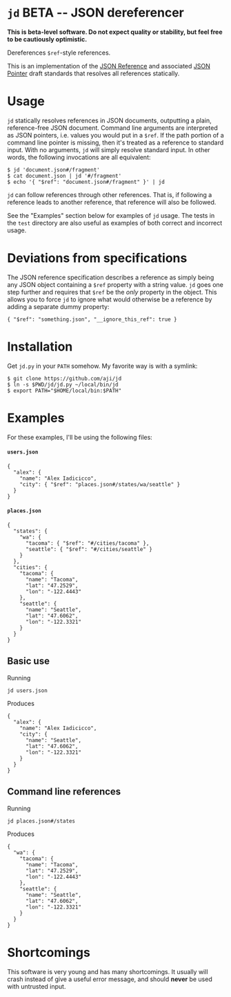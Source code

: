 # `jd` BETA -- JSON dereferencer

**This is beta-level software. Do not expect quality or stability, but
feel free to be cautiously optimistic.**

Dereferences `$ref`-style references.

This is an implementation of the [JSON Reference][json-ref] and associated
[JSON Pointer][json-pointer] draft standards that resolves all references
statically.

[json-ref]: https://tools.ietf.org/html/draft-pbryan-zyp-json-ref-03
[json-pointer]: https://tools.ietf.org/html/draft-ietf-appsawg-json-pointer-04

# Usage

`jd` statically resolves references in JSON documents, outputting a plain,
reference-free JSON document. Command line arguments are interpreted as
JSON pointers, i.e. values you would put in a `$ref`. If the path portion
of a command line pointer is missing, then it's treated as a reference to
standard input. With no arguments, `jd` will simply resolve standard input.
In other words, the following invocations are all equivalent:

```
$ jd 'document.json#/fragment'
$ cat document.json | jd '#/fragment'
$ echo '{ "$ref": "document.json#/fragment" }' | jd
```

`jd` can follow references through other references. That is, if following a
reference leads to another reference, that reference will also be followed.

See the "Examples" section below for examples of `jd` usage. The tests in the
`test` directory are also useful as examples of both correct and incorrect
usage.

# Deviations from specifications

The JSON reference specification describes a reference as simply being any JSON
object containing a `$ref` property with a string value. `jd` goes one step
further and requires that `$ref` be the *only* property in the object. This
allows you to force `jd` to ignore what would otherwise be a reference by
adding a separate dummy property:

```
{ "$ref": "something.json", "__ignore_this_ref": true }
```

# Installation

Get `jd.py` in your `PATH` somehow. My favorite way is with a symlink:

```
$ git clone https://github.com/aji/jd
$ ln -s $PWD/jd/jd.py ~/local/bin/jd
$ export PATH="$HOME/local/bin:$PATH"
```

# Examples

For these examples, I'll be using the following files:

#### `users.json`

```
{
  "alex": {
    "name": "Alex Iadicicco",
    "city": { "$ref": "places.json#/states/wa/seattle" }
  }
}
```

#### `places.json`

```
{
  "states": {
    "wa": {
      "tacoma": { "$ref": "#/cities/tacoma" },
      "seattle": { "$ref": "#/cities/seattle" }
    }
  },
  "cities": {
    "tacoma": {
      "name": "Tacoma",
      "lat": "47.2529",
      "lon": "-122.4443"
    },
    "seattle": {
      "name": "Seattle",
      "lat": "47.6062",
      "lon": "-122.3321"
    }
  }
}
```

## Basic use

Running

```
jd users.json
```

Produces

```
{
  "alex": {
    "name": "Alex Iadicicco",
    "city": {
      "name": "Seattle",
      "lat": "47.6062",
      "lon": "-122.3321"
    }
  }
}
```

## Command line references

Running

```
jd places.json#/states
```

Produces

```
{
  "wa": {
    "tacoma": {
      "name": "Tacoma",
      "lat": "47.2529",
      "lon": "-122.4443"
    },
    "seattle": {
      "name": "Seattle",
      "lat": "47.6062",
      "lon": "-122.3321"
    }
  }
}
```

# Shortcomings

This software is very young and has many shortcomings. It usually will crash
instead of give a useful error message, and should **never** be used with
untrusted input.
